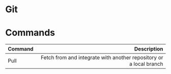 # Git

# Commands

| Command |                                                        Description |
| ------- | -----------------------------------------------------------------: |
| Pull    | Fetch from and integrate with another repository or a local branch |
